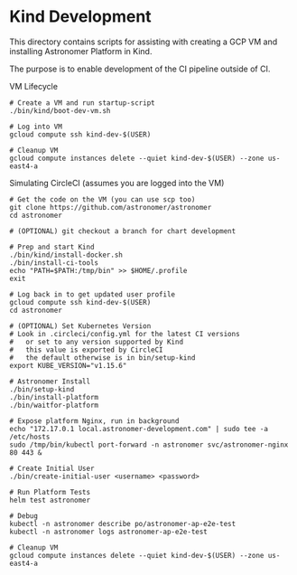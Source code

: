 # Kind Development

This directory contains scripts for assisting
with creating a GCP VM and installing
Astronomer Platform in Kind.

The purpose is to enable development of the
CI pipeline outside of CI.

VM Lifecycle

```shell
# Create a VM and run startup-script
./bin/kind/boot-dev-vm.sh

# Log into VM
gcloud compute ssh kind-dev-$(USER)

# Cleanup VM
gcloud compute instances delete --quiet kind-dev-$(USER) --zone us-east4-a
```

Simulating CircleCI (assumes you are logged into the VM)

```shell
# Get the code on the VM (you can use scp too)
git clone https://github.com/astronomer/astronomer
cd astronomer

# (OPTIONAL) git checkout a branch for chart development

# Prep and start Kind
./bin/kind/install-docker.sh
./bin/install-ci-tools
echo "PATH=$PATH:/tmp/bin" >> $HOME/.profile
exit

# Log back in to get updated user profile
gcloud compute ssh kind-dev-$(USER)
cd astronomer

# (OPTIONAL) Set Kubernetes Version
# Look in .circleci/config.yml for the latest CI versions
#   or set to any version supported by Kind
#   this value is exported by CircleCI
#   the default otherwise is in bin/setup-kind
export KUBE_VERSION="v1.15.6"

# Astronomer Install
./bin/setup-kind
./bin/install-platform
./bin/waitfor-platform

# Expose platform Nginx, run in background
echo "172.17.0.1 local.astronomer-development.com" | sudo tee -a /etc/hosts
sudo /tmp/bin/kubectl port-forward -n astronomer svc/astronomer-nginx 80 443 &

# Create Initial User
./bin/create-initial-user <username> <password>

# Run Platform Tests
helm test astronomer

# Debug
kubectl -n astronomer describe po/astronomer-ap-e2e-test
kubectl -n astronomer logs astronomer-ap-e2e-test

# Cleanup VM
gcloud compute instances delete --quiet kind-dev-$(USER) --zone us-east4-a
```
